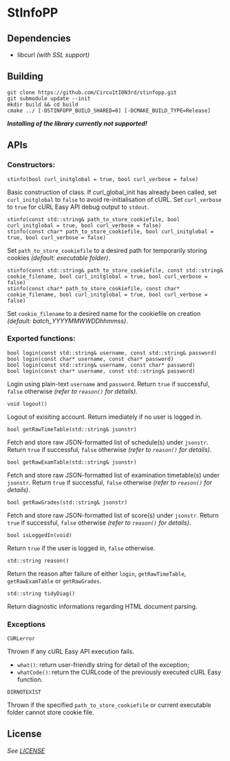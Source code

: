 # StInfoPP
## Dependencies
- libcurl _(with SSL support)_



## Building
```
git clone https://github.com/Circu1tI0N3rd/stinfopp.git
git submodule update --init
mkdir build && cd build
cmake ../ [-DSTINFOPP_BUILD_SHARED=0] [-DCMAKE_BUILD_TYPE=Release]
```
**_Installing of the library currently not supported!_**



## APIs
### Constructors:
```
stinfo(bool curl_initglobal = true, bool curl_verbose = false)
```
Basic construction of class.
If curl_global_init has already been called, set `curl_initglobal` to `false` to avoid re-initialisation of cURL.
Set `curl_verbose` to `true` for cURL Easy API debug output to `stdout`.

```
stinfo(const std::string& path_to_store_cookiefile, bool curl_initglobal = true, bool curl_verbose = false)
stinfo(const char* path_to_store_cookiefile, bool curl_initglobal = true, bool curl_verbose = false)
```
Set `path_to_store_cookiefile` to a desired path for temporarily storing cookies _(default: executable folder)_.

```
stinfo(const std::string& path_to_store_cookiefile, const std::string& cookie_filename, bool curl_initglobal = true, bool curl_verbose = false)
stinfo(const char* path_to_store_cookiefile, const char* cookie_filename, bool curl_initglobal = true, bool curl_verbose = false)
```
Set `cookie_filename` to a desired name for the cookiefile on creation _(default: batch_YYYYMMWWDDhhmmss)_.


### Exported functions:
```
bool login(const std::string& username, const std::string& password)
bool login(const char* username, const char* password)
bool login(const std::string& username, const char* password)
bool login(const char* username, const std::string& password)
```
Login using plain-text `username` and `password`. Return `true` if successful, `false` otherwise _(refer to `reason()` for details)_.

```
void logout()
```
Logout of exisiting account. Return imediately if no user is logged in.

```
bool getRawTimeTable(std::string& jsonstr)
```
Fetch and store raw JSON-formatted list of schedule(s) under `jsonstr`. Return `true` if successful, `false` otherwise _(refer to `reason()` for details)_.

```
bool getRawExamTable(std::string& jsonstr)
```
Fetch and store raw JSON-formatted list of examination timetable(s) under `jsonstr`. Return `true` if successful, `false` otherwise _(refer to `reason()` for details)_.

```
bool getRawGrades(std::string& jsonstr)
```
Fetch and store raw JSON-formatted list of score(s) under `jsonstr`. Return `true` if successful, `false` otherwise _(refer to `reason()` for details)_.

```
bool isLoggedIn(void)
```
Return `true` if the user is logged in, `false` otherwise.

```
std::string reason()
```
Return the reason after failure of either `login`, `getRawTimeTable`, `getRawExamTable` or `getRawGrades`.

```
std::string tidyDiag()
```
Return diagnostic informations regarding HTML document parsing.


### Exceptions
```
CURLerror
```
Thrown if any cURL Easy API execution fails.
- `what()`: return user-friendly string for detail of the exception;
- `whatCode()`: return the CURLcode of the previously executed cURL Easy function.

```
DIRNOTEXIST
```
Thrown if the specified `path_to_store_cookiefile` or current executable folder cannot store cookie file.



## License
_See [LICENSE](LICENSE)_
